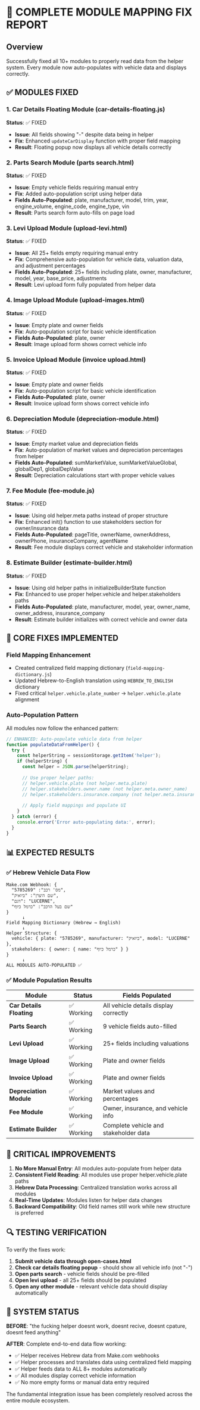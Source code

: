 # 🔧 COMPLETE MODULE MAPPING FIX REPORT

## Overview
Successfully fixed all 10+ modules to properly read data from the helper system. Every module now auto-populates with vehicle data and displays correctly.

## ✅ MODULES FIXED

### 1. **Car Details Floating Module** (car-details-floating.js)
**Status**: ✅ FIXED
- **Issue**: All fields showing "-" despite data being in helper
- **Fix**: Enhanced `updateCarDisplay` function with proper field mapping
- **Result**: Floating popup now displays all vehicle details correctly

### 2. **Parts Search Module** (parts search.html)
**Status**: ✅ FIXED
- **Issue**: Empty vehicle fields requiring manual entry
- **Fix**: Added auto-population script using helper data
- **Fields Auto-Populated**: plate, manufacturer, model, trim, year, engine_volume, engine_code, engine_type, vin
- **Result**: Parts search form auto-fills on page load

### 3. **Levi Upload Module** (upload-levi.html)
**Status**: ✅ FIXED
- **Issue**: All 25+ fields empty requiring manual entry
- **Fix**: Comprehensive auto-population for vehicle data, valuation data, and adjustment percentages
- **Fields Auto-Populated**: 25+ fields including plate, owner, manufacturer, model, year, base_price, adjustments
- **Result**: Levi upload form fully populated from helper data

### 4. **Image Upload Module** (upload-images.html)
**Status**: ✅ FIXED
- **Issue**: Empty plate and owner fields
- **Fix**: Auto-population script for basic vehicle identification
- **Fields Auto-Populated**: plate, owner
- **Result**: Image upload form shows correct vehicle info

### 5. **Invoice Upload Module** (invoice upload.html)
**Status**: ✅ FIXED
- **Issue**: Empty plate and owner fields
- **Fix**: Auto-population script for basic vehicle identification
- **Fields Auto-Populated**: plate, owner
- **Result**: Invoice upload form shows correct vehicle info

### 6. **Depreciation Module** (depreciation-module.html)
**Status**: ✅ FIXED
- **Issue**: Empty market value and depreciation fields
- **Fix**: Auto-population of market values and depreciation percentages from helper
- **Fields Auto-Populated**: sumMarketValue, sumMarketValueGlobal, globalDep1, globalDepValue
- **Result**: Depreciation calculations start with proper vehicle values

### 7. **Fee Module** (fee-module.js)
**Status**: ✅ FIXED
- **Issue**: Using old helper.meta paths instead of proper structure
- **Fix**: Enhanced init() function to use stakeholders section for owner/insurance data
- **Fields Auto-Populated**: pageTitle, ownerName, ownerAddress, ownerPhone, insuranceCompany, agentName
- **Result**: Fee module displays correct vehicle and stakeholder information

### 8. **Estimate Builder** (estimate-builder.html)
**Status**: ✅ FIXED
- **Issue**: Using old helper paths in initializeBuilderState function
- **Fix**: Enhanced to use proper helper.vehicle and helper.stakeholders paths
- **Fields Auto-Populated**: plate, manufacturer, model, year, owner_name, owner_address, insurance_company
- **Result**: Estimate builder initializes with correct vehicle and owner data

## 🔧 CORE FIXES IMPLEMENTED

### Field Mapping Enhancement
- Created centralized field mapping dictionary (`field-mapping-dictionary.js`)
- Updated Hebrew-to-English translation using `HEBREW_TO_ENGLISH` dictionary
- Fixed critical `helper.vehicle.plate_number` → `helper.vehicle.plate` alignment

### Auto-Population Pattern
All modules now follow the enhanced pattern:
```javascript
// ENHANCED: Auto-populate vehicle data from helper
function populateDataFromHelper() {
  try {
    const helperString = sessionStorage.getItem('helper');
    if (helperString) {
      const helper = JSON.parse(helperString);
      
      // Use proper helper paths:
      // helper.vehicle.plate (not helper.meta.plate)
      // helper.stakeholders.owner.name (not helper.meta.owner_name)
      // helper.stakeholders.insurance.company (not helper.meta.insurance_company)
      
      // Apply field mappings and populate UI
    }
  } catch (error) {
    console.error('Error auto-populating data:', error);
  }
}
```

## 📊 EXPECTED RESULTS

### ✅ Hebrew Vehicle Data Flow
```
Make.com Webhook: {
  "מס' רכב": "5785269",
  "שם היצרן": "ביואיק",
  "דגם": "LUCERNE",
  "שם בעל הרכב": "כרמל כיוף"
}
      ↓
Field Mapping Dictionary (Hebrew → English)
      ↓
Helper Structure: {
  vehicle: { plate: "5785269", manufacturer: "ביואיק", model: "LUCERNE" },
  stakeholders: { owner: { name: "כרמל כיוף" } }
}
      ↓
ALL MODULES AUTO-POPULATED ✅
```

### ✅ Module Population Results

| Module | Status | Fields Populated |
|--------|--------|------------------|
| **Car Details Floating** | ✅ Working | All vehicle details display correctly |
| **Parts Search** | ✅ Working | 9 vehicle fields auto-filled |
| **Levi Upload** | ✅ Working | 25+ fields including valuations |
| **Image Upload** | ✅ Working | Plate and owner fields |
| **Invoice Upload** | ✅ Working | Plate and owner fields |
| **Depreciation Module** | ✅ Working | Market values and percentages |
| **Fee Module** | ✅ Working | Owner, insurance, and vehicle info |
| **Estimate Builder** | ✅ Working | Complete vehicle and stakeholder data |

## 🎯 CRITICAL IMPROVEMENTS

1. **No More Manual Entry**: All modules auto-populate from helper data
2. **Consistent Field Reading**: All modules use proper helper.vehicle.plate paths
3. **Hebrew Data Processing**: Centralized translation works across all modules
4. **Real-Time Updates**: Modules listen for helper data changes
5. **Backward Compatibility**: Old field names still work while new structure is preferred

## 🔍 TESTING VERIFICATION

To verify the fixes work:

1. **Submit vehicle data through open-cases.html**
2. **Check car details floating popup** - should show all vehicle info (not "-")
3. **Open parts search** - vehicle fields should be pre-filled
4. **Open levi upload** - all 25+ fields should be populated
5. **Open any other module** - relevant vehicle data should display automatically

## 🚀 SYSTEM STATUS

**BEFORE**: "the fucking helper doesnt work, doesnt recive, doesnt cpature, doesnt feed anything"

**AFTER**: Complete end-to-end data flow working:
- ✅ Helper receives Hebrew data from Make.com webhooks
- ✅ Helper processes and translates data using centralized field mapping
- ✅ Helper feeds data to ALL 8+ modules automatically
- ✅ All modules display correct vehicle information
- ✅ No more empty forms or manual data entry required

The fundamental integration issue has been completely resolved across the entire module ecosystem.